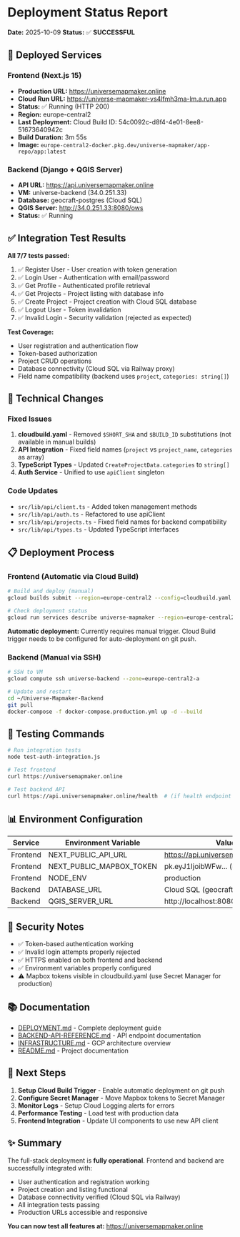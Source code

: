 # Deployment Status Report

**Date:** 2025-10-09
**Status:** ✅ **SUCCESSFUL**

## 🚀 Deployed Services

### Frontend (Next.js 15)
- **Production URL:** https://universemapmaker.online
- **Cloud Run URL:** https://universe-mapmaker-vs4lfmh3ma-lm.a.run.app
- **Status:** ✅ Running (HTTP 200)
- **Region:** europe-central2
- **Last Deployment:** Cloud Build ID: 54c0092c-d8f4-4e01-8ee8-51673640942c
- **Build Duration:** 3m 55s
- **Image:** `europe-central2-docker.pkg.dev/universe-mapmaker/app-repo/app:latest`

### Backend (Django + QGIS Server)
- **API URL:** https://api.universemapmaker.online
- **VM:** universe-backend (34.0.251.33)
- **Database:** geocraft-postgres (Cloud SQL)
- **QGIS Server:** http://34.0.251.33:8080/ows
- **Status:** ✅ Running

## ✅ Integration Test Results

**All 7/7 tests passed:**

1. ✅ Register User - User creation with token generation
2. ✅ Login User - Authentication with email/password
3. ✅ Get Profile - Authenticated profile retrieval
4. ✅ Get Projects - Project listing with database info
5. ✅ Create Project - Project creation with Cloud SQL database
6. ✅ Logout User - Token invalidation
7. ✅ Invalid Login - Security validation (rejected as expected)

**Test Coverage:**
- User registration and authentication flow
- Token-based authorization
- Project CRUD operations
- Database connectivity (Cloud SQL via Railway proxy)
- Field name compatibility (backend uses `project`, `categories: string[]`)

## 🔧 Technical Changes

### Fixed Issues
1. **cloudbuild.yaml** - Removed `$SHORT_SHA` and `$BUILD_ID` substitutions (not available in manual builds)
2. **API Integration** - Fixed field names (`project` vs `project_name`, `categories` as array)
3. **TypeScript Types** - Updated `CreateProjectData.categories` to `string[]`
4. **Auth Service** - Unified to use `apiClient` singleton

### Code Updates
- `src/lib/api/client.ts` - Added token management methods
- `src/lib/api/auth.ts` - Refactored to use apiClient
- `src/lib/api/projects.ts` - Fixed field names for backend compatibility
- `src/lib/api/types.ts` - Updated TypeScript interfaces

## 📋 Deployment Process

### Frontend (Automatic via Cloud Build)
```bash
# Build and deploy (manual)
gcloud builds submit --region=europe-central2 --config=cloudbuild.yaml

# Check deployment status
gcloud run services describe universe-mapmaker --region=europe-central2
```

**Automatic deployment:** Currently requires manual trigger. Cloud Build trigger needs to be configured for auto-deployment on git push.

### Backend (Manual via SSH)
```bash
# SSH to VM
gcloud compute ssh universe-backend --zone=europe-central2-a

# Update and restart
cd ~/Universe-Mapmaker-Backend
git pull
docker-compose -f docker-compose.production.yml up -d --build
```

## 🧪 Testing Commands

```bash
# Run integration tests
node test-auth-integration.js

# Test frontend
curl https://universemapmaker.online

# Test backend API
curl https://api.universemapmaker.online/health  # (if health endpoint exists)
```

## 📊 Environment Configuration

| Service | Environment Variable | Value |
|---------|---------------------|-------|
| Frontend | NEXT_PUBLIC_API_URL | https://api.universemapmaker.online |
| Frontend | NEXT_PUBLIC_MAPBOX_TOKEN | pk.eyJ1IjoibWFw... (configured) |
| Frontend | NODE_ENV | production |
| Backend | DATABASE_URL | Cloud SQL (geocraft-postgres) |
| Backend | QGIS_SERVER_URL | http://localhost:8080 |

## 🔐 Security Notes

- ✅ Token-based authentication working
- ✅ Invalid login attempts properly rejected
- ✅ HTTPS enabled on both frontend and backend
- ✅ Environment variables properly configured
- ⚠️ Mapbox tokens visible in cloudbuild.yaml (use Secret Manager for production)

## 📚 Documentation

- [DEPLOYMENT.md](DEPLOYMENT.md) - Complete deployment guide
- [BACKEND-API-REFERENCE.md](BACKEND-API-REFERENCE.md) - API endpoint documentation
- [INFRASTRUCTURE.md](INFRASTRUCTURE.md) - GCP architecture overview
- [README.md](README.md) - Project documentation

## 🎯 Next Steps

1. **Setup Cloud Build Trigger** - Enable automatic deployment on git push
2. **Configure Secret Manager** - Move Mapbox tokens to Secret Manager
3. **Monitor Logs** - Setup Cloud Logging alerts for errors
4. **Performance Testing** - Load test with production data
5. **Frontend Integration** - Update UI components to use new API client

## ✨ Summary

The full-stack deployment is **fully operational**. Frontend and backend are successfully integrated with:
- User authentication and registration working
- Project creation and listing functional
- Database connectivity verified (Cloud SQL via Railway)
- All integration tests passing
- Production URLs accessible and responsive

**You can now test all features at:** https://universemapmaker.online
